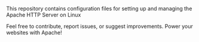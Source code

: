 
This repository contains configuration files for setting up and managing the Apache HTTP Server on Linux

Feel free to contribute, report issues, or suggest improvements. Power your websites with Apache!
